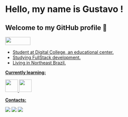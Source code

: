 # Hello, my name is Gustavo !
## Welcome to my GitHub profile 👋
<a href="https://www.linkedin.com/in/Gustavo-S-Nascimento-Dev/" target="_blank"> <img src="https://logos-download.com/wp-content/uploads/2016/03/LinkedIn_Logo_2019.png" width="80" height="26" />

<!--
**Gustavo-S-Nascimento/Gustavo-S-Nascimento** is a ✨ _special_ ✨ repository because its `README.md` (this file) appears on your GitHub profile.
Here are some ideas to get you started:
-->
- Student at Digital College, an educational center.
- Studying FullStack development.
- Living in Northeast Brazil.

**Currently learning:**

<a href="https://github.com/Gustavo-S-Nascimento" target="_blank"> <img src="https://cdn.jsdelivr.net/gh/devicons/devicon/icons/html5/html5-original.svg" width="40" height="40" /> <img src="https://cdn.jsdelivr.net/gh/devicons/devicon/icons/css3/css3-original.svg" width="40" height="40" />

**Contacts:**
<div>
<a href="https://www.instagram.com/gu.santoz/" target="_blank"><img src="https://img.shields.io/badge/-Instagram-%23E4405F?style=for-the-badge&logo=instagram&logoColor=white" target="_blank"></a>
<a href = "mailto:Guga_Vine@outlook.com"><img src="https://img.shields.io/badge/Gmail-D14836?style=for-the-badge&logo=gmail&logoColor=white" target="_blank"></a>
<a href = "https://discord.com/channels/@me/428358997188542465" target="_blank"><img src="https://img.shields.io/badge/Discord-blueviolet?style=for-the-badge&logo=discord&logoColor=white" target="_blank"></a>
</div>

